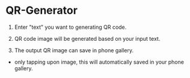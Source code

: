 # QR-Generator


1. Enter "text" you want to generating QR code.

2. QR code image will be generated based on your input text.

3. The output QR image can save in phone gallery.
- only tapping upon image, this will automatically saved in your phone gallery.
   
